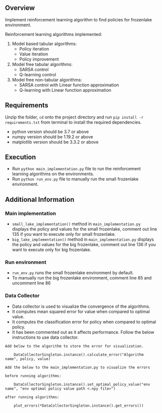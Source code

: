 ## Overview

Implement reinforcement learning algorithm to find policies for frozenlake environment.

Reinforcement learning algorithms implemented:

1. Model based tabular algorithms:
    * Policy iteration
    * Value iteration
    * Policy improvement
2. Model free tabular algorithms:
    * SARSA control
    * Q-learning control
3. Model free non-tabular algorithms:
    * SARSA control with Linear function approximation
    * Q-learning with Linear function approximation

## Requirements

Unzip the folder, `cd` onto the project directory and run ```pip install -r requirements.txt``` from terminal to install
the required dependencies.

* python version should be 3.7 or above
* numpy version should be 1.19.2 or above
* matplotlib version should be 3.3.2 or above

## Execution

* Run ```python main_implementation.py``` file to run the reinforcement learning algorithms on the environments.
* Run ```python run_env.py``` file to manually run the small frozenlake environment.

## Additional Information

### Main implementation

* `small_lake_implementation()` method in `main_implementation.py` displays the policy and values for the small
  frozenlake, comment out line 135 if you want to execute only for small frozenlake.
* `big_lake_implementation()` method in `main_implementation.py` displays the policy and values for the big frozenlake,
  comment out line 136 if you want to execute only for big frozenlake.

### Run environment

* ```run_env.py``` runs the small frozenlake environment by default.
* To manually run the big frozenlake environment, comment line 85 and uncomment line 86

### Data Collector

* Data collector is used to visualize the convergence of the algorithms.
* It computes mean squared error for value when compared to optimal value.
* It computes the classification error for policy when compared to optimal policy.
* It has been commented out as it affects performance. Follow the below instructions to use data collector.

```
Add below to the algorithm to store the error for visualization.
    
    DataCollectorSingleton.instance().calculate_error("Algorithm name", policy, value)
   
Add the below to the main_implementation.py to visualize the errors

before running algorithms:

    DataCollectorSingleton.instance().set_optimal_policy_value("env name", "env optimal policy value path <.npy file>")
    
after running algorithms:

    plot_errors(*DataCollectorSingleton.instance().get_errors()) 
```